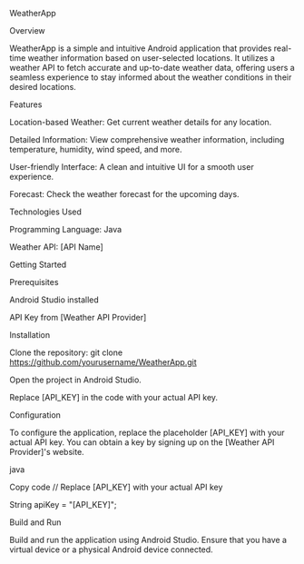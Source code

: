 WeatherApp

Overview

WeatherApp is a simple and intuitive Android application that provides real-time weather information based on user-selected locations. It utilizes a weather API to fetch accurate and up-to-date weather data, offering users a seamless experience to stay informed about the weather conditions in their desired locations.

Features

Location-based Weather: Get current weather details for any location.

Detailed Information: View comprehensive weather information, including temperature, humidity, wind speed, and more.

User-friendly Interface: A clean and intuitive UI for a smooth user experience.

Forecast: Check the weather forecast for the upcoming days.

Technologies Used

Programming Language: Java

Weather API: [API Name]



Getting Started

Prerequisites

Android Studio installed

API Key from [Weather API Provider]

Installation

Clone the repository: git clone https://github.com/yourusername/WeatherApp.git

Open the project in Android Studio.

Replace [API_KEY] in the code with your actual API key.

Configuration

To configure the application, replace the placeholder [API_KEY] with your actual API key. You can obtain a key by signing up on the [Weather API Provider]'s website.

java

Copy code
// Replace [API_KEY] with your actual API key

String apiKey = "[API_KEY]";



Build and Run

Build and run the application using Android Studio. Ensure that you have a virtual device or a physical Android device connected.
